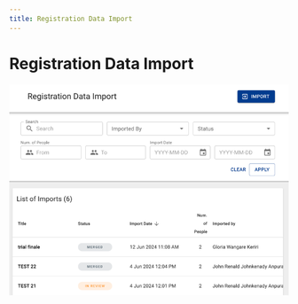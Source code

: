 ```yaml
---
title: Registration Data Import
---
```


# Registration Data Import

![Image](_screenshots/rdi.png)
